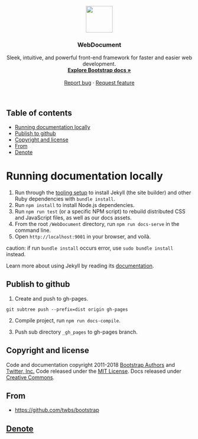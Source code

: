 <p align="center">
  <a href="http://webdocument.marstau.com/">
    <img src="https://getbootstrap.com/assets/brand/bootstrap-solid.svg" alt="" width=72 height=72>
  </a>

  <h3 align="center">WebDocument</h3>

  <p align="center">
    Sleek, intuitive, and powerful front-end framework for faster and easier web development.
    <br>
    <a href="http://webdocument.marstau.com/docs/66.6"><strong>Explore Bootstrap docs »</strong></a>
    <br>
    <br>
    <a href="https://github.com/marstau/WebDocument/issues/new?template=bug.md">Report bug</a>
    ·
    <a href="https://github.com/marstau/WebDocument/issues/new?template=feature.md&labels=feature">Request feature</a>
  </p>
</p>

<br>

## Table of contents

- [Running documentation locally](#running-documentation-locally)
- [Publish to github](#publish-to-github)
- [Copyright and license](#copyright-and-license)
- [From](#from)
- [Denote](#denote)


# Running documentation locally

1. Run through the [tooling setup](https://getbootstrap.com/docs/4.0/getting-started/build-tools/#tooling-setup) to install Jekyll (the site builder) and other Ruby dependencies with `bundle install`.
2. Run `npm install` to install Node.js dependencies.
3. Run `npm run test` (or a specific NPM script) to rebuild distributed CSS and JavaScript files, as well as our docs assets.
4. From the root `/WebDocument` directory, run `npm run docs-serve` in the command line.
5. Open `http://localhost:9001` in your browser, and voilà.

caution: if run `bundle install` occurs error, use `sudo bundle install` instead.

Learn more about using Jekyll by reading its [documentation](https://jekyllrb.com/docs/home/).

## Publish to github

1. Create and push to gh-pages.

```
git subtree push --prefix=dist origin gh-pages
```

2. Compile project, run `npm run docs-compile`.


3. Push sub directory `_gh_pages` to gh-pages branch.

## Copyright and license

Code and documentation copyright 2011-2018 [Bootstrap Authors](https://github.com/marstau/WebDocument/graphs/contributors) and [Twitter, Inc.](https://twitter.com) Code released under the [MIT License](https://github.com/marstau/WebDocument/blob/master/LICENSE). Docs released under [Creative Commons](https://github.com/marstau/WebDocument/blob/master/docs/LICENSE).


## From

* <https://github.com/twbs/bootstrap>


## [Denote](http://webdocument.marstau.com/docs/66.6/about/denote/)